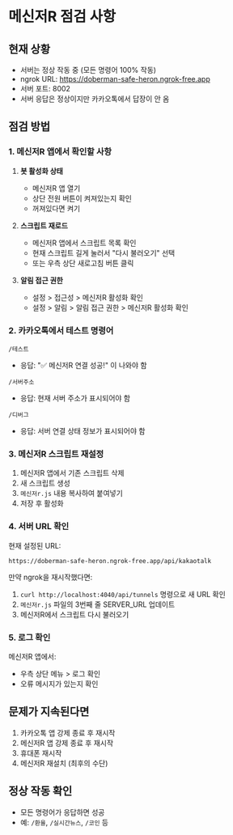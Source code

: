 # 메신저R 점검 사항

## 현재 상황
- 서버는 정상 작동 중 (모든 명령어 100% 작동)
- ngrok URL: https://doberman-safe-heron.ngrok-free.app
- 서버 포트: 8002
- 서버 응답은 정상이지만 카카오톡에서 답장이 안 옴

## 점검 방법

### 1. 메신저R 앱에서 확인할 사항
1. **봇 활성화 상태**
   - 메신저R 앱 열기
   - 상단 전원 버튼이 켜져있는지 확인
   - 꺼져있다면 켜기

2. **스크립트 재로드**
   - 메신저R 앱에서 스크립트 목록 확인
   - 현재 스크립트 길게 눌러서 "다시 불러오기" 선택
   - 또는 우측 상단 새로고침 버튼 클릭

3. **알림 접근 권한**
   - 설정 > 접근성 > 메신저R 활성화 확인
   - 설정 > 알림 > 알림 접근 권한 > 메신저R 활성화 확인

### 2. 카카오톡에서 테스트 명령어
```
/테스트
```
- 응답: "✅ 메신저R 연결 성공!" 이 나와야 함

```
/서버주소
```
- 응답: 현재 서버 주소가 표시되어야 함

```
/디버그
```
- 응답: 서버 연결 상태 정보가 표시되어야 함

### 3. 메신저R 스크립트 재설정
1. 메신저R 앱에서 기존 스크립트 삭제
2. 새 스크립트 생성
3. `메신저r.js` 내용 복사하여 붙여넣기
4. 저장 후 활성화

### 4. 서버 URL 확인
현재 설정된 URL:
```
https://doberman-safe-heron.ngrok-free.app/api/kakaotalk
```

만약 ngrok을 재시작했다면:
1. `curl http://localhost:4040/api/tunnels` 명령으로 새 URL 확인
2. `메신저r.js` 파일의 3번째 줄 SERVER_URL 업데이트
3. 메신저R에서 스크립트 다시 불러오기

### 5. 로그 확인
메신저R 앱에서:
- 우측 상단 메뉴 > 로그 확인
- 오류 메시지가 있는지 확인

## 문제가 지속된다면
1. 카카오톡 앱 강제 종료 후 재시작
2. 메신저R 앱 강제 종료 후 재시작
3. 휴대폰 재시작
4. 메신저R 재설치 (최후의 수단)

## 정상 작동 확인
- 모든 명령어가 응답하면 성공
- 예: `/환율`, `/실시간뉴스`, `/코인` 등